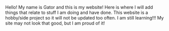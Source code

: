 Hello! My name is Gator and this is my website!
Here is where I will add things that relate to stuff I am doing and have done.
This website is a hobby/side project so it will not be updated too often.
I am still learning!!!
My site may not look that good, but I am proud of it!
